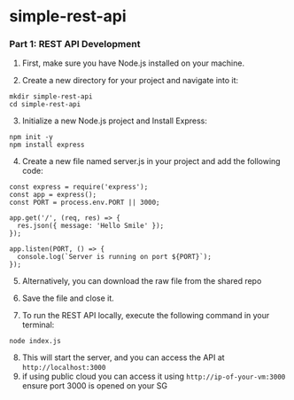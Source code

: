 # simple-rest-api

### Part 1: REST API Development

1. First, make sure you have Node.js installed on your machine.

2. Create a new directory for your project and navigate into it:

```
mkdir simple-rest-api
cd simple-rest-api
```
3. Initialize a new Node.js project and Install Express:

```
npm init -y
npm install express
```
4. Create a new file named server.js in your project and add the following code:

```
const express = require('express');
const app = express();
const PORT = process.env.PORT || 3000;

app.get('/', (req, res) => {
  res.json({ message: 'Hello Smile' });
});

app.listen(PORT, () => {
  console.log(`Server is running on port ${PORT}`);
});

```
5. Alternatively, you can download the raw file from the shared repo
6. Save the file and close it.

7. To run the REST API locally, execute the following command in your terminal:

`node index.js`

8. This will start the server, and you can access the API at `http://localhost:3000` 
9. if using public cloud you can access it using `http://ip-of-your-vm:3000` ensure port 3000 is opened on your SG 

